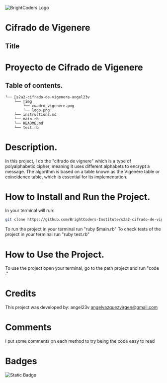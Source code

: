 ![BrightCoders Logo](img/logo.jpg)

# Cifrado de Vigenere

## Title

# Proyecto de Cifrado de Vigenere

## Table of contents.

```
└── 📁s2a2-cifrado-de-vigenere-angel23v
    └── 📁img
        └── cuadro_vigenere.png
        └── logo.png
    └── instructions.md
    └── main.rb
    └── README.md
    └── test.rb
```

# Description.

In this project, I do the "cifrado de vignere" which is a type of polyalphabetic cipher, meaning it uses different alphabets to encrypt a message. The algorithm is based on a table known as the Vigenère table or coincidence table, which is essential for its implementation.

# How to Install and Run the Project.

In your terminal will run:

```bash
git clone https://github.com/BrightCoders-Institute/s2a2-cifrado-de-vigenere-angel23v.git
```

To run the project in your terminal run "ruby $main.rb"
To check tests of the project in your terminal run "ruby test.rb"

# How to Use the Project.

To use the project open your terminal, go to the path project and run "code ."

# Credits

This project was developed by: angel23v <angelvazquezvirgen@gmail.com>

# Comments

I put some comments on each method to try being the code easy to read

# Badges

![Static Badge](https://img.shields.io/badge/Ruby-red?logo=ruby)
